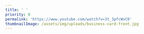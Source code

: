 ```yaml
---
title: ' '
priority: 0
permalink: 'https://www.youtube.com/watch?v=3t_3pfcWvC0'
thumbnailImage: /assets/img/uploads/business-card-front.jpg
---
```


